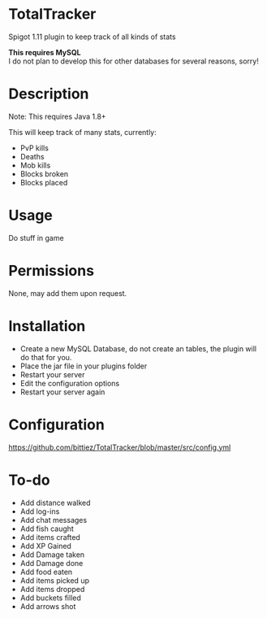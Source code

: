 # TotalTracker

Spigot 1.11 plugin to keep track of all kinds of stats

**This requires MySQL**   
I do not plan to develop this for other databases for several reasons, sorry!

# Description
Note: This requires Java 1.8+

This will keep track of many stats, currently:
- PvP kills
- Deaths
- Mob kills
- Blocks broken
- Blocks placed

# Usage

Do stuff in game

# Permissions

None, may add them upon request.


# Installation

- Create a new MySQL Database, do not create an tables, the plugin will do that for you.
- Place the jar file in your plugins folder
- Restart your server
- Edit the configuration options
- Restart your server again


# Configuration


https://github.com/bittiez/TotalTracker/blob/master/src/config.yml

# To-do
- Add distance walked
- Add log-ins
- Add chat messages
- Add fish caught
- Add items crafted
- Add XP Gained
- Add Damage taken
- Add Damage done
- Add food eaten
- Add items picked up
- Add items dropped
- Add buckets filled
- Add arrows shot
